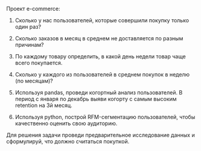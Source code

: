 Проект e-commerce:

1. Сколько у нас пользователей, которые совершили покупку только один раз? 

2. Сколько заказов в месяц в среднем не доставляется по разным причинам?

3. По каждому товару определить, в какой день недели товар чаще всего покупается.

4. Сколько у каждого из пользователей в среднем покупок в неделю (по месяцам)?

5. Используя pandas, проведи когортный анализ пользователей. В период с января по декабрь выяви когорту с самым высоким retention на 3й месяц. 

6. Используя python, построй RFM-сегментацию пользователей, чтобы качественно оценить свою аудиторию.

Для решения задачи проведи предварительное исследование данных и сформулируй, что должно считаться покупкой.
